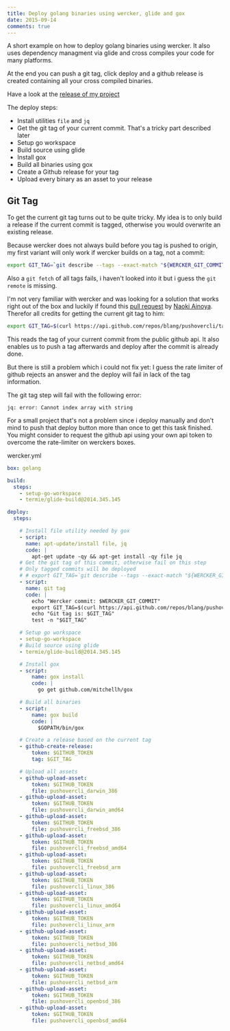 ```yaml
---
title: Deploy golang binaries using wercker, glide and gox
date: 2015-09-14
comments: true
---
```


A short example on how to deploy golang binaries using wercker. It also uses dependency managment via glide and cross compiles your code for many platforms.

At the end you can push a git tag, click deploy and a github release is created containing all your cross compiled binaries.

Have a look at the [release of my project](https://github.com/blang/pushovercli/releases/tag/v0.0.1)

<!--more-->

The deploy steps:
- Install utilities `file` and `jq`
- Get the git tag of your current commit. That's a tricky part described later
- Setup go workspace
- Build source using glide
- Install gox
- Build all binaries using gox
- Create a Github release for your tag
- Upload every binary as an asset to your release

Git Tag
-------

To get the current git tag turns out to be quite tricky. My idea is to only build a release if the current commit is tagged, otherwise you would overwrite an existing release.

Because wercker does not always build before you tag is pushed to origin, my first variant will only work if wercker builds on a tag, not a commit:
```bash
export GIT_TAG=`git describe --tags --exact-match "${WERCKER_GIT_COMMIT}" 2>/dev/null` && test -n "$GIT_TAG"
```

Also a `git fetch` of all tags fails, i haven't looked into it but i guess the `git remote` is missing.

I'm not very familiar with wercker and was looking for a solution that works right out of the box and luckily if found this [pull request](https://github.com/walter-cd/walter/pull/101/commits) by 
[Naoki Ainoya](https://github.com/ainoya). Therefor all credits for getting the current git tag to him:
```bash
export GIT_TAG=$(curl https://api.github.com/repos/blang/pushovercli/tags | jq -r ".[] | select(.commit.sha == \"${WERCKER_GIT_COMMIT}\") | .name")
```
This reads the tag of your current commit from the public github api. It also enables us to push a tag afterwards and deploy after the commit is already done.

But there is still a problem which i could not fix yet: I guess the rate limiter of github rejects an answer and the deploy will fail in lack of the tag information.

The git tag step will fail with the following error:
```
jq: error: Cannot index array with string
```

For a small project that's not a problem since i deploy manually and don't mind to push that deploy button more than once to get this task finished. You might consider to request the github api using your own api token to overcome the rate-limiter on werckers boxes.


wercker.yml

```yaml
box: golang

build:
  steps:
    - setup-go-workspace
    - termie/glide-build@2014.345.145

deploy:
  steps:

    # Install file utility needed by gox
    - script:
      name: apt-update/install file, jq
      code: |
        apt-get update -qy && apt-get install -qy file jq
    # Get the git tag of this commit, otherwise fail on this step
    # Only tagged commits will be deployed
    # # export GIT_TAG=`git describe --tags --exact-match "${WERCKER_GIT_COMMIT}" 2>/dev/null` && test -n "$GIT_TAG"
    - script:
      name: git tag
      code: |
        echo "Wercker commit: $WERCKER_GIT_COMMIT"
        export GIT_TAG=$(curl https://api.github.com/repos/blang/pushovercli/tags | jq -r ".[] | select(.commit.sha == \"${WERCKER_GIT_COMMIT}\") | .name")
        echo "Git tag is: $GIT_TAG"
        test -n "$GIT_TAG"

    # Setup go workspace
    - setup-go-workspace
    # Build source using glide
    - termie/glide-build@2014.345.145

    # Install gox
    - script:
        name: gox install
        code: |
          go get github.com/mitchellh/gox

    # Build all binaries
    - script: 
        name: gox build
        code: |
          $GOPATH/bin/gox

    # Create a release based on the current tag
    - github-create-release:
        token: $GITHUB_TOKEN
        tag: $GIT_TAG

    # Upload all assets
    - github-upload-asset:
        token: $GITHUB_TOKEN
        file: pushovercli_darwin_386
    - github-upload-asset:
        token: $GITHUB_TOKEN
        file: pushovercli_darwin_amd64
    - github-upload-asset:
        token: $GITHUB_TOKEN
        file: pushovercli_freebsd_386
    - github-upload-asset:
        token: $GITHUB_TOKEN
        file: pushovercli_freebsd_amd64
    - github-upload-asset:
        token: $GITHUB_TOKEN
        file: pushovercli_freebsd_arm
    - github-upload-asset:
        token: $GITHUB_TOKEN
        file: pushovercli_linux_386
    - github-upload-asset:
        token: $GITHUB_TOKEN
        file: pushovercli_linux_amd64
    - github-upload-asset:
        token: $GITHUB_TOKEN
        file: pushovercli_linux_arm
    - github-upload-asset:
        token: $GITHUB_TOKEN
        file: pushovercli_netbsd_386
    - github-upload-asset:
        token: $GITHUB_TOKEN
        file: pushovercli_netbsd_amd64
    - github-upload-asset:
        token: $GITHUB_TOKEN
        file: pushovercli_netbsd_arm
    - github-upload-asset:
        token: $GITHUB_TOKEN
        file: pushovercli_openbsd_386
    - github-upload-asset:
        token: $GITHUB_TOKEN
        file: pushovercli_openbsd_amd64
```
